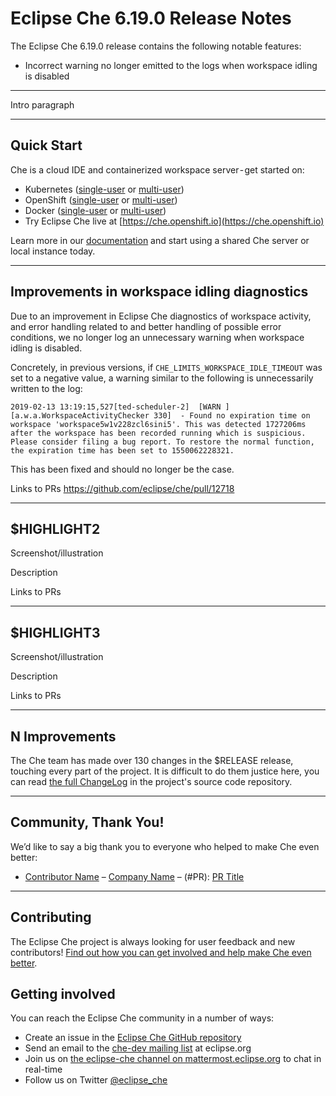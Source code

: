 # Eclipse Che 6.19.0 Release Notes

The Eclipse Che 6.19.0 release contains the following notable features:

* Incorrect warning no longer emitted to the logs when workspace idling is disabled

---

Intro paragraph

---

## Quick Start

Che is a cloud IDE and containerized workspace server - get started on:

* Kubernetes ([single-user](https://www.eclipse.org/che/docs/kubernetes-single-user.html) or [multi-user](https://www.eclipse.org/che/docs/kubernetes-multi-user.html))
* OpenShift ([single-user](https://www.eclipse.org/che/docs/openshift-single-user.html) or [multi-user](https://www.eclipse.org/che/docs/openshift-multi-user.html))
* Docker ([single-user](https://www.eclipse.org/che/docs/docker-single-user.html) or [multi-user](https://www.eclipse.org/che/docs/docker-multi-user.html))
* Try Eclipse Che live at [https://che.openshift.io](https://che.openshift.io)

Learn more in our [documentation](https://www.eclipse.org/che/docs/infra-support.html) and start using a shared Che server or local instance today.

---

## Improvements in workspace idling diagnostics

Due to an improvement in Eclipse Che diagnostics of workspace activity, and error handling related to 
and better handling of possible error conditions, we no longer log an unnecessary warning when
workspace idling is disabled.

Concretely, in previous versions, if `CHE_LIMITS_WORKSPACE_IDLE_TIMEOUT` was set to a negative value,
a warning similar to the following is unnecessarily written to the log:

```
2019-02-13 13:19:15,527[ted-scheduler-2]  [WARN ] [a.w.a.WorkspaceActivityChecker 330]  - Found no expiration time on workspace 'workspace5w1v228zcl6sini5'. This was detected 1727206ms after the workspace has been recorded running which is suspicious. Please consider filing a bug report. To restore the normal function, the expiration time has been set to 1550062228321.
```

This has been fixed and should no longer be the case.

Links to PRs
https://github.com/eclipse/che/pull/12718

---

## $HIGHLIGHT2

Screenshot/illustration

Description

Links to PRs

---

## $HIGHLIGHT3

Screenshot/illustration

Description

Links to PRs

---

## N Improvements

The Che team has made over 130 changes in the $RELEASE release, touching every part of the project. It is difficult to do them justice here, you can read [the full ChangeLog](https://github.com/eclipse/che/blob/master/CHANGELOG.md#6130-2018-10-24) in the project's source code repository.

---

## Community, Thank You!

We’d like to say a big thank you to everyone who helped to make Che even better:

* [Contributor Name](<PROFILE_URL>) – [Company Name](<COMPANY_URL>) – (#PR): [PR Title](<PR_URL>)

---

## Contributing

The Eclipse Che project is always looking for user feedback and new contributors! [Find out how you can get involved and help make Che even better](https://github.com/eclipse/che/blob/master/CONTRIBUTING.md).

## Getting involved

You can reach the Eclipse Che community in a number of ways:

* Create an issue in the [Eclipse Che GitHub repository](https://github.com/eclipse/che/)
* Send an email to the [che-dev mailing list](https://accounts.eclipse.org/mailing-list/che-dev) at eclipse.org
* Join us on [the eclipse-che channel on mattermost.eclipse.org](https://mattermost.eclipse.org/eclipse/channels/eclipse-che) to chat in real-time
* Follow us on Twitter [@eclipse_che](https://twitter.com/eclipse_che)

